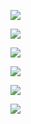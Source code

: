 ![](https://img2020.cnblogs.com/blog/745188/202109/745188-20210922224801578-6760919.jpg)

![](https://img2020.cnblogs.com/blog/745188/202109/745188-20210922224810878-1891677241.jpg)

![](https://img2020.cnblogs.com/blog/745188/202109/745188-20210922224819454-2084440340.jpg)

![](https://img2020.cnblogs.com/blog/745188/202109/745188-20210922224833928-262886987.jpg)

![](https://img2020.cnblogs.com/blog/745188/202109/745188-20210922224842934-928321722.jpg)

![](https://img2020.cnblogs.com/blog/745188/202109/745188-20210922224851606-1972357639.jpg)
